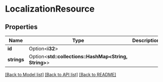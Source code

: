 # LocalizationResource

## Properties

Name | Type | Description | Notes
------------ | ------------- | ------------- | -------------
**id** | Option<**i32**> |  | [optional]
**strings** | Option<**std::collections::HashMap<String, String>**> |  | [optional]

[[Back to Model list]](../README.md#documentation-for-models) [[Back to API list]](../README.md#documentation-for-api-endpoints) [[Back to README]](../README.md)


